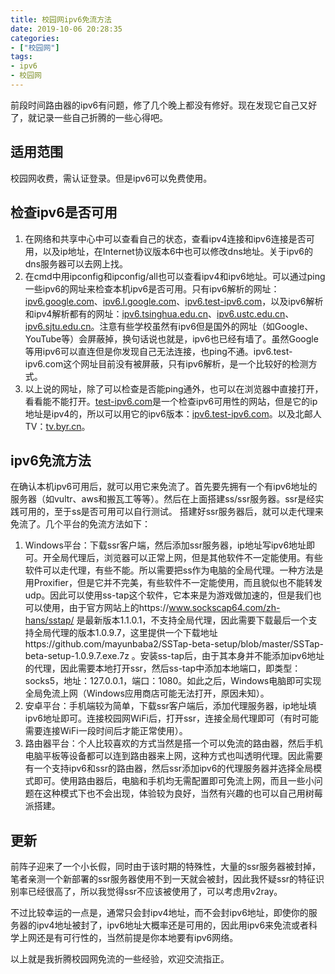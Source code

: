 ```yaml
---
title: 校园网ipv6免流方法
date: 2019-10-06 20:28:35
categories:
- ["校园网"]
tags:
- ipv6
- 校园网
---
```


前段时间路由器的ipv6有问题，修了几个晚上都没有修好。现在发现它自己又好了，就记录一些自己折腾的一些心得吧。

## 适用范围

校园网收费，需认证登录。但是ipv6可以免费使用。

## 检查ipv6是否可用

1. 在网络和共享中心中可以查看自己的状态，查看ipv4连接和ipv6连接是否可用，以及ip地址，在Internet协议版本6中也可以修改dns地址。关于ipv6的dns服务器可以去网上找。
2. 在cmd中用ipconfig和ipconfig/all也可以查看ipv4和ipv6地址。可以通过ping一些ipv6的网址来检查本机ipv6是否可用。只有ipv6解析的网址：[ipv6.google.com](ipv6.google.com)、[ipv6.l.google.com](ipv6.l.google.com)、[ipv6.test-ipv6.com](ipv6.test-ipv6.com)，以及ipv6解析和ipv4解析都有的网址：[ipv6.tsinghua.edu.cn](ipv6.tsinghua.edu.cn)、[ipv6.ustc.edu.cn](ipv6.ustc.edu.cn)、[ipv6.sjtu.edu.cn](ipv6.sjtu.edu.cn)。注意有些学校虽然有ipv6但是国外的网址（如Google、YouTube等）会屏蔽掉，换句话说也就是，ipv6也已经有墙了。虽然Google等用ipv6可以直连但是你发现自己无法连接，也ping不通。ipv6.test-ipv6.com这个网址目前没有被屏蔽，只有ipv6解析，是一个比较好的检测方式。
3. 以上说的网址，除了可以检查是否能ping通外，也可以在浏览器中直接打开，看看能不能打开。[test-ipv6.com](test-ipv6.com)是一个检查ipv6可用性的网站，但是它的ip地址是ipv4的，所以可以用它的ipv6版本：[ipv6.test-ipv6.com](ipv6.test-ipv6.com)。以及北邮人TV：[tv.byr.cn](tv.byr.cn)。

## ipv6免流方法

在确认本机ipv6可用后，就可以用它来免流了。首先要先拥有一个有ipv6地址的服务器（如vultr、aws和搬瓦工等等）。然后在上面搭建ss/ssr服务器。ssr是经实践可用的，至于ss是否可用可以自行测试。
搭建好ssr服务器后，就可以走代理来免流了。几个平台的免流方法如下：

1. Windows平台：下载ssr客户端，然后添加ssr服务器，ip地址写ipv6地址即可。开全局代理后，浏览器可以正常上网，但是其他软件不一定能使用。有些软件可以走代理，有些不能。所以需要把ss作为电脑的全局代理。一种方法是用Proxifier，但是它并不完美，有些软件不一定能使用，而且貌似也不能转发udp。因此可以使用ss-tap这个软件，它本来是为游戏做加速的，但是我们也可以使用，由于官方网站上的https://www.sockscap64.com/zh-hans/sstap/ 是最新版本1.1.0.1，不支持全局代理，因此需要下载最后一个支持全局代理的版本1.0.9.7，这里提供一个下载地址https://github.com/mayunbaba2/SSTap-beta-setup/blob/master/SSTap-beta-setup-1.0.9.7.exe.7z 。安装ss-tap后，由于其本身并不能添加ipv6地址的代理，因此需要本地打开ssr，然后ss-tap中添加本地端口，即类型：socks5，地址：127.0.0.1，端口：1080。如此之后，Windows电脑即可实现全局免流上网（Windows应用商店可能无法打开，原因未知）。
2. 安卓平台：手机端较为简单，下载ssr客户端后，添加代理服务器，ip地址填ipv6地址即可。连接校园网WiFi后，打开ssr，连接全局代理即可（有时可能需要连接WiFi一段时间后才能正常使用）。
3. 路由器平台：个人比较喜欢的方式当然是搭一个可以免流的路由器，然后手机电脑平板等设备都可以连到路由器来上网，这种方式也叫透明代理。因此需要有一个支持ipv6和ssr的路由器，然后ssr添加ipv6的代理服务器并选择全局模式即可。使用路由器后，电脑和手机均无需配置即可免流上网，而且一些小问题在这种模式下也不会出现，体验较为良好，当然有兴趣的也可以自己用树莓派搭建。

## 更新

前阵子迎来了一个小长假，同时由于该时期的特殊性，大量的ssr服务器被封掉，笔者亲测一个新部署的ssr服务器使用不到一天就会被封，因此我怀疑ssr的特征识别率已经很高了，所以我觉得ssr不应该被使用了，可以考虑用v2ray。

不过比较幸运的一点是，通常只会封ipv4地址，而不会封ipv6地址，即使你的服务器的ipv4地址被封了，ipv6地址大概率还是可用的，因此用ipv6来免流或者科学上网还是有可行性的，当然前提是你本地要有ipv6网络。

以上就是我折腾校园网免流的一些经验，欢迎交流指正。